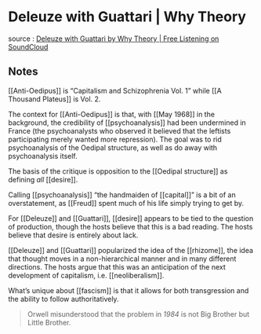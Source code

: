 # Deleuze with Guattari | Why Theory

source
: [Deleuze with Guattari by Why Theory | Free Listening on SoundCloud](https://soundcloud.com/whytheory/deleuze-with-guattari)


## Notes

[[Anti-Oedipus]] is &ldquo;Capitalism and Schizophrenia Vol. 1&rdquo; while [[A Thousand Plateus]] is Vol. 2.

The context for [[Anti-Oedipus]] is that, with [[May 1968]] in the background, the credibility of [[psychoanalysis]] had been undermined in France (the psychoanalysts who observed it believed that the leftists participating merely wanted more repression). The goal was to rid psychoanalysis of the Oedipal structure, as well as do away with psychoanalysis itself.

The basis of the critique is opposition to the [[Oedipal structure]] as defining _all_ [[desire]].

Calling [[psychoanalysis]] &ldquo;the handmaiden of [[capital]]&rdquo; is a bit of an overstatement, as [[Freud]] spent much of his life simply trying to get by.

For [[Deleuze]] and [[Guattari]], [[desire]] appears to be tied to the question of production, though the hosts believe that this is a bad reading. The hosts believe that desire is entirely about lack.

[[Deleuze]] and [[Guattari]] popularized the idea of the [[rhizome]], the idea that thought moves in a non-hierarchical manner and in many different directions. The hosts argue that this was an anticipation of the next development of capitalism, i.e. [[neoliberalism]].

What&rsquo;s unique about [[fascism]] is that it allows for both transgression and the ability to follow authoritatively.

> Orwell misunderstood that the problem in _1984_ is not Big Brother but Little Brother.
